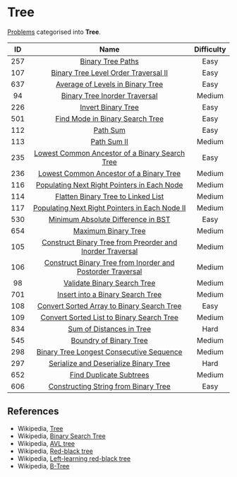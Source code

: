 # Tree

[Problems](https://leetcode.com/tag/tree/) categorised into **Tree**.

|  ID   |                                                                          Name                                                                           | Difficulty |
| :---: | :-----------------------------------------------------------------------------------------------------------------------------------------------------: | :--------: |
|  257  |                                          [Binary Tree Paths](https://leetcode.com/problems/binary-tree-paths/)                                          |    Easy    |
|  107  |                       [Binary Tree Level Order Traversal II](https://leetcode.com/problems/binary-tree-level-order-traversal-ii/)                       |    Easy    |
|  637  |                           [Average of Levels in Binary Tree](https://leetcode.com/problems/average-of-levels-in-binary-tree/)                           |    Easy    |
|  94   |                              [Binary Tree Inorder Traversal](https://leetcode.com/problems/binary-tree-inorder-traversal/)                              |   Medium   |
|  226  |                                         [Invert Binary Tree](https://leetcode.com/problems/invert-binary-tree/)                                         |    Easy    |
|  501  |                            [Find Mode in Binary Search Tree](https://leetcode.com/problems/find-mode-in-binary-search-tree/)                            |    Easy    |
|  112  |                                                   [Path Sum](https://leetcode.com/problems/path-sum/)                                                   |    Easy    |
|  113  |                                                [Path Sum II](https://leetcode.com/problems/path-sum-ii/)                                                |   Medium   |
|  235  |             [Lowest Common Ancestor of a Binary Search Tree](https://leetcode.com/problems/lowest-common-ancestor-of-a-binary-search-tree/)             |    Easy    |
|  236  |                    [Lowest Common Ancestor of a Binary Tree](https://leetcode.com/problems/lowest-common-ancestor-of-a-binary-tree/)                    |   Medium   |
|  116  |                [Populating Next Right Pointers in Each Node](https://leetcode.com/problems/populating-next-right-pointers-in-each-node/)                |   Medium   |
|  114  |                         [Flatten Binary Tree to Linked List](https://leetcode.com/problems/flatten-binary-tree-to-linked-list/)                         |   Medium   |
|  117  |             [Populating Next Right Pointers in Each Node II](https://leetcode.com/problems/populating-next-right-pointers-in-each-node-ii/)             |   Medium   |
|  530  |                         [Minimum Absolute Difference in BST](https://leetcode.com/problems/minimum-absolute-difference-in-bst/)                         |    Easy    |
|  654  |                                        [Maximum Binary Tree](https://leetcode.com/problems/maximum-binary-tree/)                                        |   Medium   |
|  105  |  [Construct Binary Tree from Preorder and Inorder Traversal](https://leetcode.com/problems/construct-binary-tree-from-preorder-and-inorder-traversal/)  |   Medium   |
|  106  | [Construct Binary Tree from Inorder and Postorder Traversal](https://leetcode.com/problems/construct-binary-tree-from-inorder-and-postorder-traversal/) |   Medium   |
|  98   |                                [Validate Binary Search Tree](https://leetcode.com/problems/validate-binary-search-tree/)                                |   Medium   |
|  701  |                           [Insert into a Binary Search Tree](https://leetcode.com/problems/insert-into-a-binary-search-tree/)                           |   Medium   |
|  108  |                 [Convert Sorted Array to Binary Search Tree](https://leetcode.com/problems/convert-sorted-array-to-binary-search-tree/)                 |    Easy    |
|  109  |                  [Convert Sorted List to Binary Search Tree](https://leetcode.com/problems/convert-sorted-list-to-binary-search-tree/)                  |   Medium   |
|  834  |                                   [Sum of Distances in Tree](https://leetcode.com/problems/sum-of-distances-in-tree/)                                   |    Hard    |
|  545  |                                    [Boundry of Binary Tree](https://leetcode.com/problems/boundary-of-binary-tree/)                                     |   Medium   |
|  298  |                   [Binary Tree Longest Consecutive Sequence](https://leetcode.com/problems/binary-tree-longest-consecutive-sequence/)                   |   Medium   |
|  297  |                      [Serialize and Deserialize Binary Tree](https://leetcode.com/problems/serialize-and-deserialize-binary-tree/)                      |    Hard    |
|  652  |                                    [Find Duplicate Subtrees](https://leetcode.com/problems/find-duplicate-subtrees/)                                    |   Medium   |
|  606  |                        [Constructing String from Binary Tree](https://leetcode.com/problems/construct-string-from-binary-tree/)                         |    Easy    |

## References

* Wikipedia, [Tree](https://en.wikipedia.org/wiki/Tree_(data_structure))
* Wikipedia, [Binary Search Tree](https://en.wikipedia.org/wiki/Binary_search_tree)
* Wikipedia, [AVL tree](https://en.wikipedia.org/wiki/AVL_tree)
* Wikipedia, [Red-black tree](https://en.wikipedia.org/wiki/Red%E2%80%93black_tree)
* Wikipedia, [Left-learning red-black tree](https://en.wikipedia.org/wiki/Left-leaning_red%E2%80%93black_tree)
* Wikipedia, [B-Tree](https://en.wikipedia.org/wiki/B-tree)
